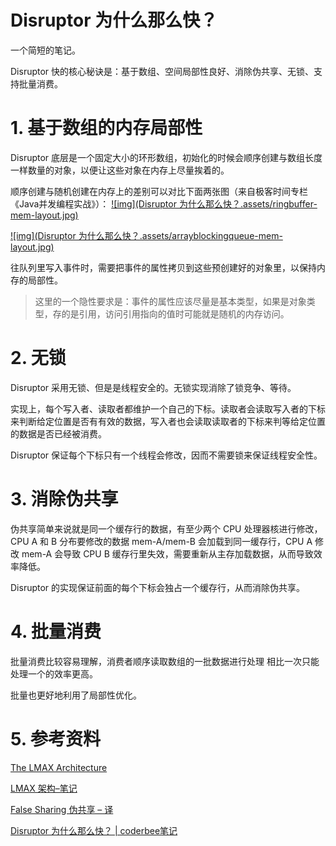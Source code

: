 # Disruptor 为什么那么快？

一个简短的笔记。

Disruptor 快的核心秘诀是：基于数组、空间局部性良好、消除伪共享、无锁、支持批量消费。

# 1. 基于数组的内存局部性

Disruptor 底层是一个固定大小的环形数组，初始化的时候会顺序创建与数组长度一样数量的对象，以便让这些对象在内存上尽量挨着的。

顺序创建与随机创建在内存上的差别可以对比下面两张图（来自极客时间专栏《Java并发编程实战》）：
[![img](Disruptor 为什么那么快？.assets/ringbuffer-mem-layout.jpg)](https://coderbee.net/wp-content/uploads/2020/07/ringbuffer-mem-layout.jpg)

[![img](Disruptor 为什么那么快？.assets/arrayblockingqueue-mem-layout.jpg)](https://coderbee.net/wp-content/uploads/2020/07/arrayblockingqueue-mem-layout.jpg)

往队列里写入事件时，需要把事件的属性拷贝到这些预创建好的对象里，以保持内存的局部性。

> 这里的一个隐性要求是：事件的属性应该尽量是基本类型，如果是对象类型，存的是引用，访问引用指向的值时可能就是随机的内存访问。



# 2. 无锁

Disruptor 采用无锁、但是是线程安全的。无锁实现消除了锁竞争、等待。

实现上，每个写入者、读取者都维护一个自己的下标。读取者会读取写入者的下标来判断给定位置是否有有效的数据，写入者也会读取读取者的下标来判等给定位置的数据是否已经被消费。

Disruptor 保证每个下标只有一个线程会修改，因而不需要锁来保证线程安全性。

# 3. 消除伪共享

伪共享简单来说就是同一个缓存行的数据，有至少两个 CPU 处理器核进行修改，CPU A 和 B 分布要修改的数据 mem-A/mem-B 会加载到同一缓存行，CPU A 修改 mem-A 会导致 CPU B 缓存行里失效，需要重新从主存加载数据，从而导致效率降低。

Disruptor 的实现保证前面的每个下标会独占一个缓存行，从而消除伪共享。

# 4. 批量消费

批量消费比较容易理解，消费者顺序读取数组的一批数据进行处理 相比一次只能处理一个的效率更高。

批量也更好地利用了局部性优化。

# 5. 参考资料

[The LMAX Architecture](https://www.martinfowler.com/articles/lmax.html)

[LMAX 架构–笔记](https://coderbee.net/?p=2113)

[False Sharing 伪共享 – 译](https://coderbee.net/?p=566)





[Disruptor 为什么那么快？ | coderbee笔记](https://coderbee.net/index.php/concurrent/20200705/2134)